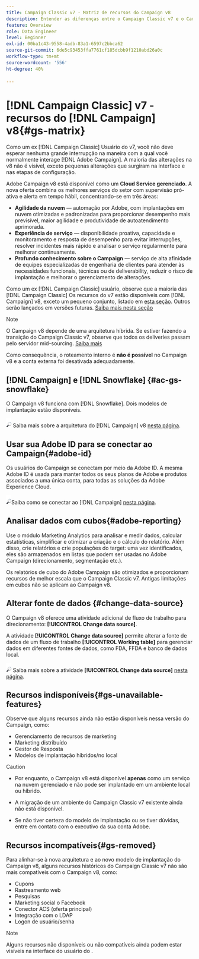 ```yaml
---
title: Campaign Classic v7 - Matriz de recursos do Campaign v8
description: Entender as diferenças entre o Campaign Classic v7 e o Campaign v8
feature: Overview
role: Data Engineer
level: Beginner
exl-id: 00ba1c43-9558-4adb-83a1-6597c2bbca62
source-git-commit: 6de5c93453ffa7761cf185dcbb9f1210abd26a0c
workflow-type: tm+mt
source-wordcount: '556'
ht-degree: 40%

---
```


# [!DNL Campaign Classic] v7 - recursos do [!DNL Campaign] v8{#gs-matrix}

Como um ex [!DNL Campaign Classic] Usuário do v7, você não deve esperar nenhuma grande interrupção na maneira com a qual você normalmente interage [!DNL Adobe Campaign]. A maioria das alterações na v8 não é visível, exceto pequenas alterações que surgiram na interface e nas etapas de configuração.

Adobe Campaign v8 está disponível como um **Cloud Service gerenciado**. A nova oferta combina os melhores serviços do setor com supervisão pró-ativa e alerta em tempo hábil, concentrando-se em três áreas:

* **Agilidade da nuvem** — automação por Adobe, com implantações em nuvem otimizadas e padronizadas para proporcionar desempenho mais previsível, maior agilidade e produtividade de autoatendimento aprimorada.
* **Experiência de serviço** — disponibilidade proativa, capacidade e monitoramento e resposta de desempenho para evitar interrupções, resolver incidentes mais rápido e analisar o serviço regularmente para melhorar continuamente.
* **Profundo conhecimento sobre o Campaign** — serviço de alta afinidade de equipes especializadas de engenharia de clientes para atender às necessidades funcionais, técnicas ou de deliverability, reduzir o risco de implantação e melhorar o gerenciamento de alterações.

Como um ex [!DNL Campaign Classic] usuário, observe que a maioria das [!DNL Campaign Classic] Os recursos do v7 estão disponíveis com [!DNL Campaign] v8, exceto um pequeno conjunto, listado em [esta seção](#gs-removed). Outros serão lançados em versões futuras. [Saiba mais nesta seção](#gs-unavailable-features)

>[!NOTE]
>
> O Campaign v8 depende de uma arquitetura híbrida. Se estiver fazendo a transição do Campaign Classic v7, observe que todos os deliveries passam pelo servidor mid-sourcing. [Saiba mais](../architecture/architecture.md)
>
> Como consequência, o roteamento interno é **não é possível** no Campaign v8 e a conta externa foi desativada adequadamente.


## [!DNL Campaign] e [!DNL Snowflake] {#ac-gs-snowflake}

O Campaign v8 funciona com [!DNL Snowflake]. Dois modelos de implantação estão disponíveis.

![](../assets/do-not-localize/glass.png) Saiba mais sobre a arquitetura do [!DNL Campaign] v8 [nesta página](../architecture/architecture.md).


## Usar sua Adobe ID para se conectar ao Campaign{#adobe-id}

Os usuários do Campaign se conectam por meio da Adobe ID. A mesma Adobe ID é usada para manter todos os seus planos de Adobe e produtos associados a uma única conta, para todas as soluções da Adobe Experience Cloud.

![](../assets/do-not-localize/glass.png)Saiba como se conectar ao [!DNL Campaign] [nesta página](connect.md).

## Analisar dados com cubos{#adobe-reporting}

Use o módulo Marketing Analytics para analisar e medir dados, calcular estatísticas, simplificar e otimizar a criação e o cálculo do relatório. Além disso, crie relatórios e crie populações do target: uma vez identificados, eles são armazenados em listas que podem ser usadas no Adobe Campaign (direcionamento, segmentação etc.).

Os relatórios de cubo do Adobe Campaign são otimizados e proporcionam recursos de melhor escala que o Campaign Classic v7. Antigas limitações em cubos não se aplicam ao Campaign v8.

## Alterar fonte de dados {#change-data-source}

O Campaign v8 oferece uma atividade adicional de fluxo de trabalho para direcionamento: **[!UICONTROL Change data source]**.

A atividade **[!UICONTROL Change data source]** permite alterar a fonte de dados de um fluxo de trabalho **[!UICONTROL Working table]** para gerenciar dados em diferentes fontes de dados, como FDA, FFDA e banco de dados local.

![](../assets/do-not-localize/glass.png) Saiba mais sobre a atividade **[!UICONTROL Change data source]** [nesta página](../config/workflows.md#change-data-source-activity).

## Recursos indisponíveis{#gs-unavailable-features}

Observe que alguns recursos ainda não estão disponíveis nessa versão do Campaign, como:

* Gerenciamento de recursos de marketing
* Marketing distribuído
* Gestor de Resposta
* Modelos de implantação híbridos/no local

>[!CAUTION]
>
>* Por enquanto, o Campaign v8 está disponível **apenas** como um serviço na nuvem gerenciado e não pode ser implantado em um ambiente local ou híbrido.
>
>* A migração de um ambiente do Campaign Classic v7 existente ainda não está disponível.
>
>* Se não tiver certeza do modelo de implantação ou se tiver dúvidas, entre em contato com o executivo da sua conta Adobe.


## Recursos incompatíveis{#gs-removed}

Para alinhar-se à nova arquitetura e ao novo modelo de implantação do Campaign v8, alguns recursos históricos do Campaign Classic v7 não são mais compatíveis com o Campaign v8, como:

* Cupons
* Rastreamento web
* Pesquisas
* Marketing social o Facebook
* Conector ACS (oferta principal)
* Integração com o LDAP
* Logon de usuário/senha

>[!NOTE]
>
>Alguns recursos não disponíveis ou não compatíveis ainda podem estar visíveis na interface do usuário do .

